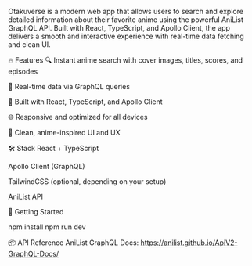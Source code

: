 Otakuverse is a modern web app that allows users to search and explore detailed information about their favorite anime
using the powerful AniList GraphQL API. Built with React, TypeScript, and Apollo Client, the app delivers a smooth and
interactive experience with real-time data fetching and clean UI.

🔥 Features
🔍 Instant anime search with cover images, titles, scores, and episodes

📖 Real-time data via GraphQL queries

🧩 Built with React, TypeScript, and Apollo Client

🌐 Responsive and optimized for all devices

🎌 Clean, anime-inspired UI and UX

🛠️ Stack
React + TypeScript

Apollo Client (GraphQL)

TailwindCSS (optional, depending on your setup)

AniList API

🚀 Getting Started

npm install
npm run dev

📦 API Reference
AniList GraphQL Docs: https://anilist.github.io/ApiV2-GraphQL-Docs/

